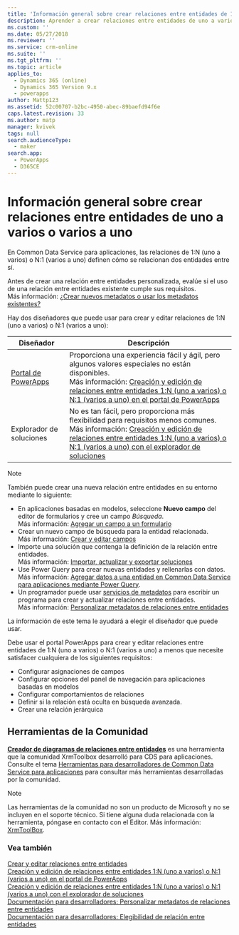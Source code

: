 ```yaml
---
title: 'Información general sobre crear relaciones entre entidades de 1:N (uno a varios) o N:1 (varios a uno) en PowerApps | MicrosoftDocs'
description: Aprender a crear relaciones entre entidades de uno a varios o varios a uno
ms.custom: ''
ms.date: 05/27/2018
ms.reviewer: ''
ms.service: crm-online
ms.suite: ''
ms.tgt_pltfrm: ''
ms.topic: article
applies_to:
  - Dynamics 365 (online)
  - Dynamics 365 Version 9.x
  - powerapps
author: Mattp123
ms.assetid: 52c00707-b2bc-4950-abec-89baefd94f6e
caps.latest.revision: 33
ms.author: matp
manager: kvivek
tags: null
search.audienceType:
  - maker
search.app:
  - PowerApps
  - D365CE
---
```

# <a name="create-one-to-many-or-many-to-one-entity-relationships-overview"></a>Información general sobre crear relaciones entre entidades de uno a varios o varios a uno

En Common Data Service para aplicaciones, las relaciones de 1:N (uno a varios) o N:1 (varios a uno) definen cómo se relacionan dos entidades entre sí. 
  
Antes de crear una relación entre entidades personalizada, evalúe si el uso de una relación entre entidades existente cumple sus requisitos. <br />Más información: [¿Crear nuevos metadatos o usar los metadatos existentes?](create-edit-metadata.md#create-new-metadata-or-use-existing-metadata)

Hay dos diseñadores que puede usar para crear y editar relaciones de 1:N (uno a varios) o N:1 (varios a uno):

|Diseñador| Descripción|
|--|--|
|[Portal de PowerApps](https://web.powerapps.com/?utm_source=padocs&utm_medium=linkinadoc&utm_campaign=referralsfromdoc)|Proporciona una experiencia fácil y ágil, pero algunos valores especiales no están disponibles.<br />Más información: [Creación y edición de relaciones entre entidades 1:N (uno a varios) o N:1 (varios a uno) en el portal de PowerApps](create-edit-1n-relationships-portal.md)|
|Explorador de soluciones|No es tan fácil, pero proporciona más flexibilidad para requisitos menos comunes. <br />Más información: [Creación y edición de relaciones entre entidades 1:N (uno a varios) o N:1 (varios a uno) con el explorador de soluciones](create-edit-1n-relationships-solution-explorer.md) |

> [!NOTE]
> También puede crear una nueva relación entre entidades en su entorno mediante lo siguiente:
> - En aplicaciones basadas en modelos, seleccione **Nuevo campo** del editor de formularios y cree un campo *Búsqueda*. <br />Más información: [Agregar un campo a un formulario](../model-driven-apps/add-field-form.md)
> - Crear un nuevo campo de búsqueda para la entidad relacionada. <br />Más información: [Crear y editar campos](create-edit-fields.md)
> - Importe una solución que contenga la definición de la relación entre entidades. <br />Más información: [Importar, actualizar y exportar soluciones](import-update-export-solutions.md)
> - Use Power Query para crear nuevas entidades y rellenarlas con datos. <br />Más información: [Agregar datos a una entidad en Common Data Service para aplicaciones mediante Power Query](data-platform-cds-newentity-pq.md).
> - Un programador puede usar [servicios de metadatos](../../developer/common-data-service/metadata-services.md) para escribir un programa para crear y actualizar relaciones entre entidades. <br />Más información: [Personalizar metadatos de relaciones entre entidades](https://docs.microsoft.com/dynamics365/customer-engagement/developer/customize-entity-relationship-metadata)

La información de este tema le ayudará a elegir el diseñador que puede usar. 

Debe usar el portal PowerApps para crear y editar relaciones entre entidades de 1:N (uno a varios) o N:1 (varios a uno) a menos que necesite satisfacer cualquiera de los siguientes requisitos:

- Configurar asignaciones de campos
- Configurar opciones del panel de navegación para aplicaciones basadas en modelos
- Configurar comportamientos de relaciones
- Definir si la relación está oculta en búsqueda avanzada.
- Crear una relación jerárquica


## <a name="community-tools"></a>Herramientas de la Comunidad

**[Creador de diagramas de relaciones entre entidades](https://www.xrmtoolbox.com/plugins/JourneyIntoCRM.XrmToolbox.ERDPlugin/)** es una herramienta que la comunidad XrmToolbox desarrolló para CDS para aplicaciones. Consulte el tema [Herramientas para desarrolladores de Common Data Service para aplicaciones](https://docs.microsoft.com/dynamics365/customer-engagement/developer/developer-tools) para consultar más herramientas desarrolladas por la comunidad.

> [!NOTE]
> Las herramientas de la comunidad no son un producto de Microsoft y no se incluyen en el soporte técnico. Si tiene alguna duda relacionada con la herramienta, póngase en contacto con el Editor. Más información: [XrmToolBox](https://www.xrmtoolbox.com).

### <a name="see-also"></a>Vea también

[Crear y editar relaciones entre entidades](create-edit-entity-relationships.md)<br />
[Creación y edición de relaciones entre entidades 1:N (uno a varios) o N:1 (varios a uno) en el portal de PowerApps](create-edit-1n-relationships-portal.md)<br />
[Creación y edición de relaciones entre entidades 1:N (uno a varios) o N:1 (varios a uno) con el explorador de soluciones](create-edit-1n-relationships-solution-explorer.md)<br />
[Documentación para desarrolladores: Personalizar metadatos de relaciones entre entidades](/dynamics365/customer-engagement/developer/customize-entity-relationship-metadata)<br />
[Documentación para desarrolladores: Elegibilidad de relación entre entidades](/dynamics365/customer-engagement/developer/entity-relationship-eligibility)


